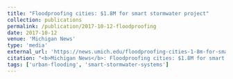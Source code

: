 ```yaml
---
title: "Floodproofing cities: $1.8M for smart stormwater project"
collection: publications
permalink: /publication/2017-10-12-floodproofing
date: 2017-10-12
venue: 'Michigan News'
type: 'media'
external_url: 'https://news.umich.edu/floodproofing-cities-1-8m-for-smart-stormwater-project/'
citation: "<b>Michigan News</b>: Floodproofing cities: $1.8M for smart stormwater project. (2017). [News Article]"
tags: ['urban-flooding', 'smart-stormwater-systems']
---
```

